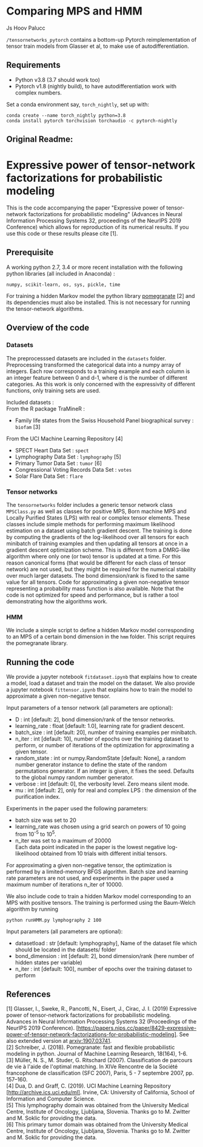 # Comparing MPS and HMM

Js Hoov Palucc

`/tensornetworks_pytorch` contains a bottom-up Pytorch reimplementation of tensor train models from Glasser et al, to make use of autodifferentiation.

## Requirements
- Python v3.8 (3.7 should work too)
- Pytorch v1.8 (nightly build), to have autodifferentiation work with complex numbers.

Set a conda environment say, `torch_nightly`, set up with:
```
conda create --name torch_nightly python=3.8
conda install pytorch torchvision torchaudio -c pytorch-nightly
```




Original Readme:
--------


# Expressive power of tensor-network factorizations for probabilistic modeling
This is the code accompanying the paper "Expressive power of tensor-network factorizations for probabilistic modeling" (Advances in Neural Information Processing Systems 32, proceedings of the NeurIPS 2019 Conference) which allows for reproduction of its numerical results. If you use this code or these results please cite [1].

## Prerequisite
A working python 2.7, 3.4 or more recent installation with the following python libraries (all included in Anaconda) :
```
numpy, scikit-learn, os, sys, pickle, time
```
For training a hidden Markov model the python library [pomegranate](https://github.com/jmschrei/pomegranate) [2] and its dependencies must also be installed. This is not necessary for running the tensor-network algorithms.

## Overview of the code
### Datasets
The preprocesssed datasets are included in the `datasets` folder. 
Preprocessing transformed the categorical data into a numpy array of integers. Each row corresponds to a training example and each column is an integer feature between 0 and d-1, where d is the number of different categories. As this work is only concerned with the expressivity of different functions, only training sets are used.

Included datasets :  
From the R package TraMineR :  
- Family life states from the Swiss Household Panel biographical survey : `biofam` [3]

From the UCI Machine Learning Repository [4]  
- SPECT Heart Data Set : `spect`
- Lymphography Data Set : `lymphography` [5]
- Primary Tumor Data Set : `tumor` [6]
- Congressional Voting Records Data Set : `votes`
- Solar Flare Data Set : `flare`

### Tensor networks
The `tensornetworks` folder includes a generic tensor network class `MPSClass.py` as well as classes for positive MPS, Born machine MPS and Locally Purified States (LPS) with real or complex tensor elements. These classes include simple methods for performing maximum likelihood estimation on a dataset using batch gradient descent. The training is done by computing the gradients of the log-likelihood over all tensors for each minibatch of training examples and then updating all tensors at once in a gradient descent optimization scheme. This is different from a DMRG-like algorithm where only one (or two) tensor is updated at a time. For this reason canonical forms (that would be different for each class of tensor network) are not used, but they might be required for the numerical stability over much larger datasets. The bond dimension/rank is fixed to the same value for all tensors. Code for approximating a given non-negative tensor representing a probability mass function is also available. Note that the code is not optimized for speed and performance, but is rather a tool demonstrating how the algorithms work.

### HMM
We include a simple script to define a hidden Markov model corresponding to an MPS of a certain bond dimension in the `hmm` folder. This script requires the pomegranate library.

## Running the code
We provide a jupyter notebook `fitdataset.ipynb` that explains how to create a model, load a dataset and train the model on the dataset. We also provide a jupyter notebook `fittensor.ipynb` that explains how to train the model to approximate a given non-negative tensor.

Input parameters of a tensor network (all parameters are optional):
- D : int [default: 2], bond dimension/rank of the tensor networks.
- learning_rate : float [default: 1.0], learning rate for gradient descent.
- batch_size : int [default: 20], number of training examples per minibatch.
- n_iter : int [default: 10], number of epochs over the training dataset to perform, or number of iterations of the optimization for approximating a given tensor.
- random_state : int or numpy.RandomState [default: None], a random number generator instance to define the state of the random permutations generator. If an integer is given, it fixes the seed. Defaults to the global numpy random number generator.
- verbose : int [default: 0], the verbosity level. Zero means silent mode.
- mu : int [default: 2], only for real and complex LPS : the dimension of the purification index.

Experiments in the paper used the following parameters:
- batch size was set to 20
- learning_rate was chosen using a grid search on powers of 10 going from 10<sup>-5</sup> to 10<sup>5</sup>.
- n_iter was set to a maximum of 20000  
Each data point indicated in the paper is the lowest negative log-likelihood obtained from 10 trials with different initial tensors.

For approximating a given non-negative tensor, the optimization is performed by a limited-memory BFGS algorithm. Batch size and learning rate parameters are not used, and experiments in the paper used a maximum number of iterations n_iter of 10000.

We also include code to train a hidden Markov model corresponding to an MPS with positive tensors. The training is performed using the Baum-Welch algorithm by running
```
python runHMM.py lymphography 2 100
```
Input parameters (all parameters are optional):
- datasetload : str [default: lymphography], Name of the dataset file which should be located in the datasets/ folder
- bond_dimension : int [default: 2], bond dimension/rank (here number of hidden states per variable)
- n_iter : int [default: 100], number of epochs over the training dataset to perform

## References
[1] Glasser, I., Sweke, R., Pancotti, N., Eisert, J., Cirac, J. I. (2019) Expressive power of tensor-network factorizations for probabilistic modeling. Advances in Neural Information Processing Systems 32 (Proceedings of the NeurIPS 2019 Conference). [https://papers.nips.cc/paper/8429-expressive-power-of-tensor-network-factorizations-for-probabilistic-modeling]. See also extended version at [arxiv:1907.03741](https://arxiv.org/abs/1907.03741).  
[2] Schreiber, J. (2018). Pomegranate: fast and flexible probabilistic modeling in python. Journal of Machine Learning Research, 18(164), 1-6.  
[3] Müller, N. S., M. Studer, G. Ritschard (2007). Classification de parcours de vie à l'aide de l'optimal matching. In XIVe Rencontre de la Société francophone de classification (SFC 2007), Paris, 5 - 7 septembre 2007, pp. 157–160.  
[4] Dua, D. and Graff, C. (2019). UCI Machine Learning Repository [http://archive.ics.uci.edu/ml]. Irvine, CA: University of California, School of Information and Computer Science.  
[5] This lymphography domain was obtained from the University Medical Centre, Institute of Oncology, Ljubljana, Slovenia. Thanks go to M. Zwitter and M. Soklic for providing the data.  
[6] This primary tumor domain was obtained from the University Medical Centre, Institute of Oncology, Ljubljana, Slovenia. Thanks go to M. Zwitter and M. Soklic for providing the data.  
